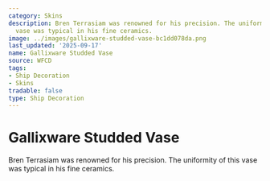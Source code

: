 ```yaml
---
category: Skins
description: Bren Terrasiam was renowned for his precision. The uniformity of this
  vase was typical in his fine ceramics.
image: ../images/gallixware-studded-vase-bc1dd078da.png
last_updated: '2025-09-17'
name: Gallixware Studded Vase
source: WFCD
tags:
- Ship Decoration
- Skins
tradable: false
type: Ship Decoration
---
```


# Gallixware Studded Vase

Bren Terrasiam was renowned for his precision. The uniformity of this vase was typical in his fine ceramics.

